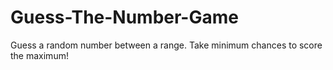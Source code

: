 # Guess-The-Number-Game
Guess a random number between a range. Take minimum chances to score the maximum!
